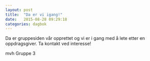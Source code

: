 ```yaml
---
layout: post
title:  "Da er vi igang!"
date:   2015-08-28 09:29:18
categories: dagbok
---
```

Da er gruppesiden vår opprettet og vi er i gang med å lete etter en oppdragsgiver.
Ta kontakt ved interesse!

mvh
Gruppe 3

